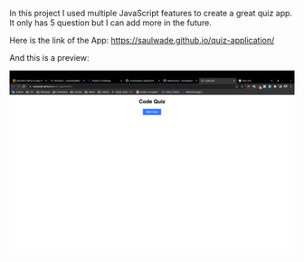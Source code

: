 In this project I used multiple JavaScript features to create a great quiz app. It only has 5 question but I can add more in the future.

Here is the link of the App: https://saulwade.github.io/quiz-application/

And this is a preview:

![Getting Started](./img/preview.jpg)
